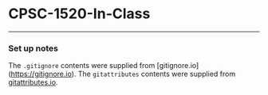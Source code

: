 # CPSC-1520-In-Class

----

### Set up notes

The `.gitignore` contents were supplied from [gitignore.io]
(https://gitignore.io). The `gitattributes` contents were supplied from [gitattributes.io](https://gitattributes.io).

